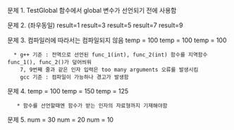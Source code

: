 문제 1. TestGlobal 함수에서 global 변수가 선언되기 전에 사용함

문제 2. (좌우동일)
       result=1  result=3  result=5  result=7  result=9
       
문제 3. 컴파일러에 따라서는 컴파일되지 않음
       temp = 100
       temp = 100
       temp = 100

      * g++ 기준 : 전역으로 선언된 func_1(int), func_2(int) 함수를 지역함수 func_1(), func_2()가 덮어씌워
        7, 9번째 줄과 같은 인자 입력은 too many arguments 오류를 발생시킴
        gcc 기준 : 컴파일이 가능하나 경고가 발생함

문제 4. temp = 100
       temp = 150
       temp = 125
       
       * 함수를 선언할때엔 함수가 받는 인자의 자료형까지 기재해야함

문제 5. num = 30
       num = 20
       num = 10
